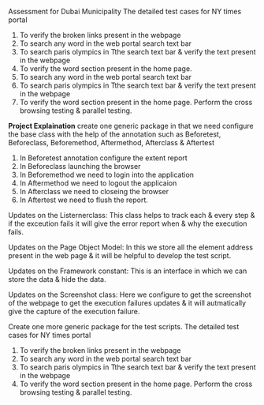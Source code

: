 Assessment for Dubai Municipality
The detailed test cases for NY times portal
1. To verify the broken links present in the webpage
2. To search any word in the web portal search text bar
3. To search paris olympics in Tthe search text bar & verify the text present in the webpage
4. To verify the word section present in the home page.
3. To search any word in the web portal search text bar
4. To search paris olympics in Tthe search text bar & verify the text present in the webpage
5. To verify the word section present in the home page.
Perform the cross browsing testing & parallel testing.

**Project Explaination**
create one generic package in that we need configure the base class with the help of the annotation such as Beforetest, Beforeclass, Beforemethod, Aftermethod, Afterclass & Aftertest
1. In Beforetest annotation configure the extent report
2. In Beforeclass launching the browser
3. In Beforemethod we need to login into the application
4. In Aftermethod we need to logout the applicaion
5. In Afterclass we need to closeing the browser
6. In Aftertest we need to flush the report.

Updates on the Listernerclass:
This class helps to track each & every step & if the exceution fails it will give the error report when & why the execution fails.

Updates on the Page Object Model:
In this we store all the element address present in the web page & it will be helpful to develop the test script.

Updates on the Framework constant:
This is an interface in which we can store the data & hide the data.

Updates on the Screenshot class:
Here we configure to get the screenshot of the webpage to get the execution failures updates & it will autmatically give the capture of the execution failure.

Create one more generic package for the test scripts.
The detailed test cases for NY times portal
1. To verify the broken links present in the webpage
3. To search any word in the web portal search text bar
4. To search paris olympics in Tthe search text bar & verify the text present in the webpage
5. To verify the word section present in the home page.
Perform the cross browsing testing & parallel testing.
